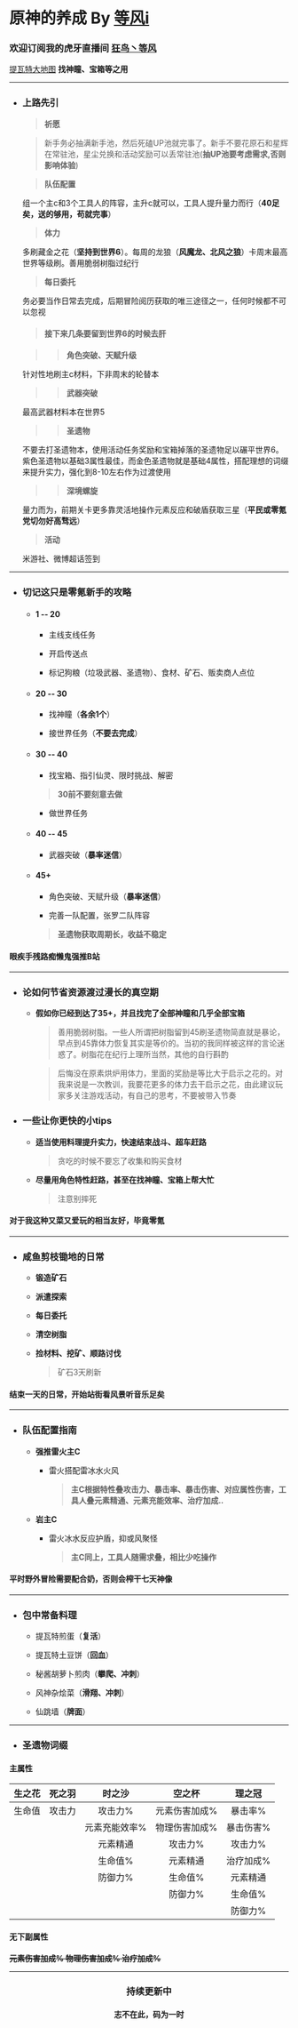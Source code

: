 # 原神的养成 By [等风i](https://bbs.mihoyo.com/ys/accountCenter/postList?id=185349014)
### 欢迎订阅我的虎牙直播间 [狂鸟丶等风](https://www.huya.com/orlove)
[提瓦特大地图](https://bbs.mihoyo.com/ys/obc/content/1060/detail?bbs_presentation_style=no_header) **找神瞳、宝箱等之用**

***

* ### 上路先引

	> **祈愿**

	> 新手务必抽满新手池，然后死磕UP池就完事了。新手不要花原石和星辉在常驻池，星尘兑换和活动奖励可以丢常驻池(**抽UP池要考虑需求,否则影响体验**)

	> **队伍配置**

	组一个主c和3个工具人的阵容，主升c就可以，工具人提升量力而行（**40足矣，送的够用，苟就完事**）

	> **体力**

	多刷藏金之花（**坚持到世界6**）。每周的龙狼（**风魔龙、北风之狼**）卡周末最高世界等级刷。善用脆弱树脂过纪行

	> **每日委托**

	务必要当作日常去完成，后期冒险阅历获取的唯三途径之一，任何时候都不可以忽视

	> #### 接下来几条要留到世界6的时候去肝

	> > **角色突破、天赋升级**

	针对性地刷主c材料，下非周末的轮替本
	
	> > **武器突破**

	最高武器材料本在世界5
	
	> > **圣遗物**

	不要去打圣遗物本，使用活动任务奖励和宝箱掉落的圣遗物足以碾平世界6。紫色圣遗物以基础3属性最佳，而金色圣遗物就是基础4属性，搭配理想的词缀来提升实力，强化到8-10左右作为过渡使用

	> > **深境螺旋**

	量力而为，前期关卡更多靠灵活地操作元素反应和破盾获取三星（**平民或零氪党切勿好高骛远**）

	> **活动**

	米游社、微博超话签到

***

* ### 切记这只是零氪新手的攻略

	* #### **1 -- 20**

		* 主线支线任务

		* 开启传送点

		* 标记狗粮（垃圾武器、圣遗物）、食材、矿石、贩卖商人点位

	* #### **20 -- 30**

		* 找神瞳（**各余1个**）

		* 接世界任务（**不要去完成**）

	* #### **30 -- 40**

		* 找宝箱、指引仙灵、限时挑战、解密

		> **30前不要刻意去做**
		
		* 做世界任务

	* #### **40 -- 45**

		* 武器突破（**暴率迷信**）

	* #### **45+**
		
		* 角色突破、天赋升级（**暴率迷信**）
		
		* 完善一队配置，张罗二队阵容
		
		> **圣遗物获取周期长，收益不稳定**

#### 眼疾手残路痴懒鬼强推B站

***

* ### 论如何节省资源渡过漫长的真空期

	* **假如你已经到达了35+，并且找完了全部神瞳和几乎全部宝箱**

		> 善用脆弱树脂。一些人所谓把树脂留到45刷圣遗物简直就是暴论，早点到45靠体力恢复其实是等价的。当初的我同样被这样的言论迷惑了。树脂花在纪行上理所当然，其他的自行斟酌

		> 后悔没在原素烘炉用体力，里面的奖励是等比大于启示之花的。对我来说是一次教训，我要花更多的体力去干启示之花，由此建议玩家多关注游戏活动，有自己的思考，不要被带入节奏

* ### 一些让你更快的小tips

	* **适当使用料理提升实力，快速结束战斗、超车赶路**

		> 贪吃的时候不要忘了收集和购买食材

	* **尽量用角色特性赶路，甚至在找神瞳、宝箱上帮大忙**

		> 注意别摔死

#### 对于我这种又菜又爱玩的相当友好，毕竟零氪

***

* ### 咸鱼剪枝锄地的日常

	* **锻造矿石**

	* **派遣探索**

	* **每日委托**

	* **清空树脂**

	*  **捡材料、挖矿、顺路讨伐**

		> 矿石3天刷新

#### 结束一天的日常，开始站街看风景听音乐足矣

***

* ### 队伍配置指南

	* **强推雷火主C**

		* 雷火搭配雷冰水火风

			> **主C根据特性叠攻击力、暴击率、暴击伤害、对应属性伤害，工具人叠元素精通、元素充能效率、治疗加成..**

	* **岩主C**

		* 雷火冰水反应护盾，抑或风聚怪

			> **主C同上，工具人随需求叠，相比少吃操作**

#### 平时野外冒险需要配合奶，否则会榨干七天神像

***

* ### 包中常备料理

	* 提瓦特煎蛋（**复活**）

	* 提瓦特土豆饼（**回血**）

	* 秘酱胡萝卜煎肉（**攀爬、冲刺**）

	* 风神杂烩菜（**滑翔、冲刺**）

	* 仙跳墙（**牌面**）

***

* ### 圣遗物词缀

#### 主属性

| 生之花 | 死之羽 | 时之沙 | 空之杯 | 理之冠 |
| :-: | :-: |  :-: | :-: | :-: |
| 生命值 | 攻击力 | 攻击力% | 元素伤害加成% | 暴击率% |
||| 元素充能效率% | 物理伤害加成% | 暴击伤害% |
||| 元素精通 | 攻击力% | 攻击力% |
|||  生命值% | 元素精通 | 治疗加成% |
||| 防御力% | 生命值% | 元素精通 |
|||| 防御力% | 生命值% |
||||| 防御力% |

#### 无下副属性

**~~元素伤害加成% 物理伤害加成% 治疗加成%~~**

***

### <center>持续更新中</center>
#### <center>志不在此，码为一时</center>
